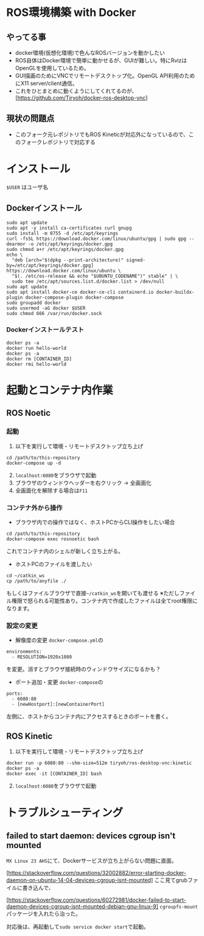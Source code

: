 # ROS環境構築 with Docker
## やってる事
- docker環境(仮想化環境)で色んなROSバージョンを動かしたい
- ROS自体はDocker環境で簡単に動かせるが、GUIが難しい。特にRvizはOpenGLを使用しているため。
- GUI描画のためにVNCでリモートデスクトップ化。OpenGL API利用のためにX11 server/client通信。
- これをひとまとめに動くようにしてくれてるのが、[https://github.com/Tiryoh/docker-ros-desktop-vnc]

## 現状の問題点
- このフォーク元レポジトリでもROS Kineticが対応外になっているので、このフォークレポジトリで対応する

# インストール
`$USER` はユーザ名
## Dockerインストール
```
sudo apt update
sudo apt -y install ca-certificates curl gnupg
sudo install -m 0755 -d /etc/apt/keyrings
curl -fsSL https://download.docker.com/linux/ubuntu/gpg | sudo gpg --dearmor -o /etc/apt/keyrings/docker.gpg
sudo chmod a+r /etc/apt/keyrings/docker.gpg
echo \
  "deb [arch="$(dpkg --print-architecture)" signed-by=/etc/apt/keyrings/docker.gpg] https://download.docker.com/linux/ubuntu \
  "$(. /etc/os-release && echo "$UBUNTU_CODENAME")" stable" | \
  sudo tee /etc/apt/sources.list.d/docker.list > /dev/null
sudo apt update
sudo apt install docker-ce docker-ce-cli containerd.io docker-buildx-plugin docker-compose-plugin docker-compose
sudo groupadd docker
sudo usermod -aG docker $USER
sudo chmod 666 /var/run/docker.sock
```

### Dockerインストールテスト
```
docker ps -a
docker run hello-world
docker ps -a
docker rm [CONTAINER_ID]
docker rmi hello-world
```

# 起動とコンテナ内作業
## ROS Noetic
### 起動
1. 以下を実行して環境・リモートデスクトップ立ち上げ
```
cd /path/to/this-repository
docker-compose up -d
```
2. `localhost:6080`をブラウザで起動
3. ブラウザのウィンドウヘッダーを右クリック -> 全画面化
4. 全画面化を解除する場合は`F11`

### コンテナ外から操作
- ブラウザ内での操作ではなく、ホストPCからCLI操作をしたい場合
```
cd /path/to/this-repository
docker-compose exec rosnoetic bash
```
これでコンテナ内のシェルが新しく立ち上がる。

- ホストPCのファイルを渡したい
```
cd ~/catkin_ws
cp /path/to/anyfile ./
```
もしくはファイルブラウザで直接`~/catkin_ws`を開いても渡せる
※ただしファイル権限で怒られる可能性あり。コンテナ内で作成したファイルは全てroot権限になります。

### 設定の変更
- 解像度の変更
`docker-compose.yml`の
```
environments:
  - RESOLUTION=1920x1080
```
を変更。消すとブラウザ接続時のウィンドウサイズになるかも？

- ポート追加・変更
`docker-compose`の
```
ports:
  - 6080:80
  - [newHostport]:[newContainerPort]
```
左側に、ホストからコンテナ内にアクセスするときのポートを書く。

## ROS Kinetic
1. 以下を実行して環境・リモートデスクトップ立ち上げ
```
docker run -p 6080:80 --shm-size=512m tiryoh/ros-desktop-vnc:kinetic
docker ps -a
docker exec -it [CONTAINER_ID] bash
```
2. `localhost:6080`をブラウザで起動

# トラブルシューティング
## failed to start daemon: devices cgroup isn't mounted
`MX Linux 23 AHS`にて、Dockerサービスが立ち上がらない問題に直面。

[https://stackoverflow.com/questions/32002882/error-starting-docker-daemon-on-ubuntu-14-04-devices-cgroup-isnt-mounted]
ここ見てgrubファイルに書き込んで、

[https://stackoverflow.com/questions/60272981/docker-failed-to-start-daemon-devices-cgroup-isnt-mounted-debian-gnu-linux-9]
`cgroupfs-mount`パッケージを入れたら治った。

対応後は、再起動して`sudo service docker start`で起動。
